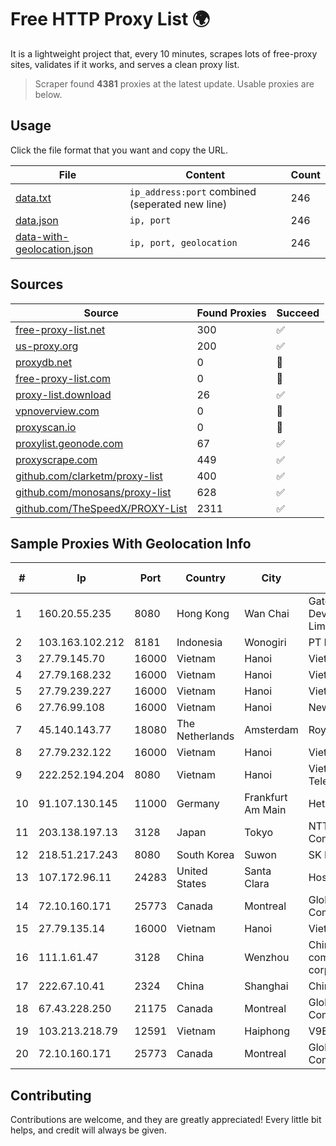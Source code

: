 
# Free HTTP Proxy List 🌍

It is a lightweight project that, every 10 minutes, scrapes lots of free-proxy sites, validates if it works, and serves a clean proxy list.


> Scraper found **4381** proxies at the latest update. Usable proxies are below.

## Usage

Click the file format that you want and copy the URL.


|File|Content|Count|
|----|-------|-----|
|[data.txt](https://raw.githubusercontent.com/themiralay/Proxy-List-World/master/data.txt)|`ip_address:port` combined (seperated new line)|246|
|[data.json](https://raw.githubusercontent.com/themiralay/Proxy-List-World/master/data.json)|`ip, port`|246|
|[data-with-geolocation.json](https://raw.githubusercontent.com/themiralay/Proxy-List-World/master/data-with-geolocation.json)|`ip, port, geolocation`|246|

## Sources

|Source|Found Proxies|Succeed|
|------|-------------|-------|
|[free-proxy-list.net](https://free-proxy-list.net)|300|✅|
|[us-proxy.org](https://www.us-proxy.org)|200|✅|
|[proxydb.net](http://proxydb.net)|0|🚫|
|[free-proxy-list.com](https://free-proxy-list.com/?page=&port=&type%5B%5D=http&type%5B%5D=https&up_time=0&search=Search)|0|🚫|
|[proxy-list.download](https://www.proxy-list.download/HTTP)|26|✅|
|[vpnoverview.com](https://vpnoverview.com/privacy/anonymous-browsing/free-proxy-servers)|0|🚫|
|[proxyscan.io](https://www.proxyscan.io)|0|🚫|
|[proxylist.geonode.com](https://proxylist.geonode.com/api/proxy-list?limit=300&page=1&sort_by=lastChecked&sort_type=desc&protocols=http,https)|67|✅|
|[proxyscrape.com](https://api.proxyscrape.com/v2/?request=displayproxies&protocol=http&timeout=10000&country=all&ssl=all&anonymity=all)|449|✅|
|[github.com/clarketm/proxy-list](https://raw.githubusercontent.com/clarketm/proxy-list/master/proxy-list-raw.txt)|400|✅|
|[github.com/monosans/proxy-list](https://raw.githubusercontent.com/monosans/proxy-list/main/proxies/http.txt)|628|✅|
|[github.com/TheSpeedX/PROXY-List](https://raw.githubusercontent.com/TheSpeedX/PROXY-List/master/http.txt)|2311|✅|


## Sample Proxies With Geolocation Info

|#|Ip|Port|Country|City|Internet Service Provider|
|-|--|----|-------|----|-------------------------|
|1|160.20.55.235|8080|Hong Kong|Wan Chai|Gateway Technology Development Company Limited|
|2|103.163.102.212|8181|Indonesia|Wonogiri|PT Mamura Inter Media|
|3|27.79.145.70|16000|Vietnam|Hanoi|Viettel Corporation|
|4|27.79.168.232|16000|Vietnam|Hanoi|Viettel Corporation|
|5|27.79.239.227|16000|Vietnam|Hanoi|Viettel Corporation|
|6|27.76.99.108|16000|Vietnam|Hanoi|Newass2011xDSLHCMC|
|7|45.140.143.77|18080|The Netherlands|Amsterdam|RoyaleHosting BV|
|8|27.79.232.122|16000|Vietnam|Hanoi|Viettel Corporation|
|9|222.252.194.204|8080|Vietnam|Hanoi|VietNam Post and Telecom Corporation|
|10|91.107.130.145|11000|Germany|Frankfurt Am Main|Hetzner Online AG|
|11|203.138.197.13|3128|Japan|Tokyo|NTT PC Communications, Inc.|
|12|218.51.217.243|8080|South Korea|Suwon|SK Broadband Co Ltd|
|13|107.172.96.11|24283|United States|Santa Clara|HostPapa|
|14|72.10.160.171|25773|Canada|Montreal|GloboTech Communications|
|15|27.79.135.14|16000|Vietnam|Hanoi|Viettel Corporation|
|16|111.1.61.47|3128|China|Wenzhou|China Mobile communications corporation|
|17|222.67.10.41|2324|China|Shanghai|China Telecom (Group)|
|18|67.43.228.250|21175|Canada|Montreal|GloboTech Communications|
|19|103.213.218.79|12591|Vietnam|Haiphong|V9ERP|
|20|72.10.160.171|25773|Canada|Montreal|GloboTech Communications|



## Contributing

Contributions are welcome, and they are greatly appreciated! Every
little bit helps, and credit will always be given.

